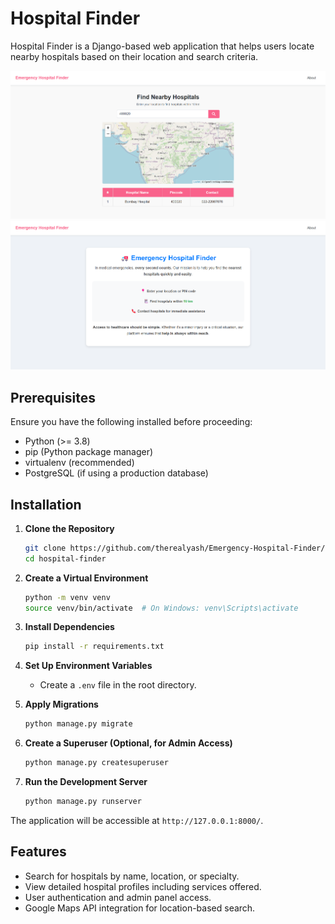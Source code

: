 # Hospital Finder

Hospital Finder is a Django-based web application that helps users locate nearby hospitals based on their location and search criteria.

![image](static/images/homepage.png)
![image](static/images/aboutpage.png)

## Prerequisites

Ensure you have the following installed before proceeding:

- Python (>= 3.8)
- pip (Python package manager)
- virtualenv (recommended)
- PostgreSQL (if using a production database)

## Installation

1. **Clone the Repository**
   ```sh
   git clone https://github.com/therealyash/Emergency-Hospital-Finder/
   cd hospital-finder
   ```

2. **Create a Virtual Environment**
   ```sh
   python -m venv venv
   source venv/bin/activate  # On Windows: venv\Scripts\activate
   ```

3. **Install Dependencies**
   ```sh
   pip install -r requirements.txt
   ```

4. **Set Up Environment Variables**
   - Create a `.env` file in the root directory.

5. **Apply Migrations**
   ```sh
   python manage.py migrate
   ```

6. **Create a Superuser (Optional, for Admin Access)**
   ```sh
   python manage.py createsuperuser
   ```

7. **Run the Development Server**
   ```sh
   python manage.py runserver
   ```

The application will be accessible at `http://127.0.0.1:8000/`.

## Features

- Search for hospitals by name, location, or specialty.
- View detailed hospital profiles including services offered.
- User authentication and admin panel access.
- Google Maps API integration for location-based search.


